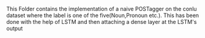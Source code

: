 This Folder contains the implementation of a naive POSTagger on the conlu dataset where the label is one of the five(Noun,Pronoun etc.). This has been done with the help of LSTM and then attaching a dense layer at the LSTM's output
